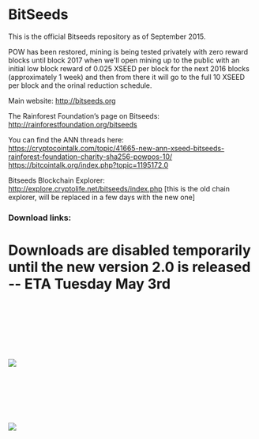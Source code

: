 BitSeeds
========
This is the official Bitseeds repository as of September 2015. 

POW has been restored, mining is being tested privately with zero reward blocks until block 2017 when we'll open mining up to the public with an initial low block reward of 0.025 XSEED per block for the next 2016 blocks (approximately 1 week) and then from there it will go to the full 10 XSEED per block and the orinal reduction schedule.

Main website: 
http://bitseeds.org

The Rainforest Foundation’s page on Bitseeds: 
http://rainforestfoundation.org/bitseeds

You can find the ANN threads here:<br>
https://cryptocointalk.com/topic/41665-new-ann-xseed-bitseeds-rainforest-foundation-charity-sha256-powpos-10/<br>
https://bitcointalk.org/index.php?topic=1195172.0


Bitseeds Blockchain Explorer:
http://explore.cryptolife.net/bitseeds/index.php [this is the old chain explorer, will be replaced in a few days with the new one]


<a name="download-bitseeds"></a>
<p align=center><h3>Download links:</h3></p>

<h1> Downloads are disabled temporarily until the new version 2.0 is released -- ETA Tuesday May 3rd</h1>

</center>

<BR><BR><BR><BR><BR><BR>

<img src="http://bitseeds.s3.amazonaws.com/blank.gif">




<BR><BR><BR><BR><BR>




<img src="http://bitseeds.s3.amazonaws.com/blank.gif">


